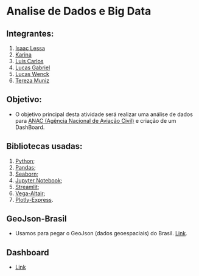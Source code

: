# Analise de Dados e Big Data

## Integrantes:
1. [Isaac Lessa](https://github.com/Isoco1)
2. [Karina]() 
3. [Luis Carlos](https://github.com/Luis1988xp)
4. [Lucas Gabriel](https://github.com/lgmro)
5. [Lucas Wenck](https://github.com/Lucas-Wenck)
6. [Tereza Muniz](https://github.com/bom-dia-ae)

## Objetivo:
- O objetivo principal desta atividade será realizar uma análise de dados para [ANAC (Agência Nacional de Aviação Civil)](https://www.anac.gov.br/acesso-a-informacao/dados-abertos/areas-de-atuacao/voos-e-operacoes-aereas/dados-estatisticos-do-transporte-aereo) e criação de um DashBoard.

## Bibliotecas usadas:
1. [Python](https://www.python.org/);
2. [Pandas](https://pandas.pydata.org/);
3. [Seaborn](https://seaborn.pydata.org/);
4. [Jupyter Notebook](https://jupyter.org/);
5. [Streamlit](https://streamlit.io/);
6. [Vega-Altair](https://altair-viz.github.io/);
7. [Plotly-Express](https://plotly.com/python/plotly-express/).

## GeoJson-Brasil
- Usamos para pegar o GeoJson (dados geoespaciais) do Brasil. [Link](https://raw.githubusercontent.com/codeforamerica/click_that_hood/master/public/data/brazil-states.geojson).

## Dashboard
- [Link](https://dashboard-anac.streamlit.app/)
